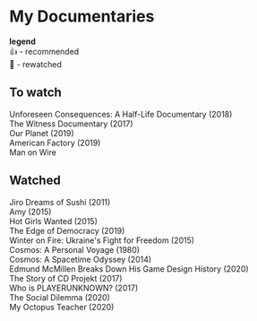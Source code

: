# My Documentaries

**legend**  
👍 - recommended  
🔄 - rewatched  

## To watch
Unforeseen Consequences: A Half-Life Documentary (2018)     
The Witness Documentary (2017)        
Our Planet (2019)             
American Factory (2019)      
Man on Wire


## Watched
Jiro Dreams of Sushi (2011)  
Amy (2015)  
Hot Girls Wanted (2015)   
The Edge of Democracy (2019)  
Winter on Fire: Ukraine's Fight for Freedom (2015)  
Cosmos: A Personal Voyage (1980)  
Cosmos: A Spacetime Odyssey (2014)  
Edmund McMillen Breaks Down His Game Design History (2020)  
The Story of CD Projekt (2017)  
Who is PLAYERUNKNOWN? (2017)  
The Social Dilemma (2020)    
My Octopus Teacher (2020)   
